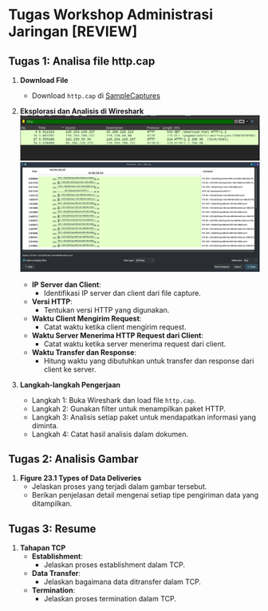 # Tugas Workshop Administrasi Jaringan [REVIEW]

## Tugas 1: Analisa file http.cap

1. **Download File**
    - Download `http.cap` di [SampleCaptures](https://wiki.wireshark.org/SampleCaptures)

2. **Eksplorasi dan Analisis di Wireshark**
    ![alt text](image.png)
    ![alt text](image-1.png)
    - **IP Server dan Client**:
      - Identifikasi IP server dan client dari file capture.
    - **Versi HTTP**: 
      - Tentukan versi HTTP yang digunakan.
    - **Waktu Client Mengirim Request**: 
      - Catat waktu ketika client mengirim request.
    - **Waktu Server Menerima HTTP Request dari Client**: 
      - Catat waktu ketika server menerima request dari client.
    - **Waktu Transfer dan Response**: 
      - Hitung waktu yang dibutuhkan untuk transfer dan response dari client ke server.

3. **Langkah-langkah Pengerjaan**
    - Langkah 1: Buka Wireshark dan load file `http.cap`.
    - Langkah 2: Gunakan filter untuk menampilkan paket HTTP.
    - Langkah 3: Analisis setiap paket untuk mendapatkan informasi yang diminta.
    - Langkah 4: Catat hasil analisis dalam dokumen.

## Tugas 2: Analisis Gambar

1. **Figure 23.1 Types of Data Deliveries**
    - Jelaskan proses yang terjadi dalam gambar tersebut.
    - Berikan penjelasan detail mengenai setiap tipe pengiriman data yang ditampilkan.

## Tugas 3: Resume

1. **Tahapan TCP**
    - **Establishment**: 
      - Jelaskan proses establishment dalam TCP.
    - **Data Transfer**: 
      - Jelaskan bagaimana data ditransfer dalam TCP.
    - **Termination**: 
      - Jelaskan proses termination dalam TCP.
